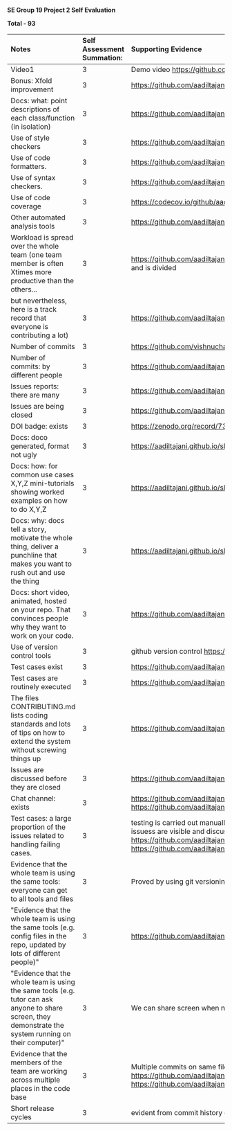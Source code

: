 **SE Group 19 Project 2 Self Evaluation**

**Total - 93**

| Notes                                                                                                                                                                                                             | Self Assessment Summation: | Supporting Evidence                                                                                          |
|:------------------------------------------------------------------------------------------------------------------------------------------------------------------------------------------------------------------|:---------------------------|:-------------------------------------------------------------------------------------------------------------|
| Video1                                                                                                                                                                                                            | 3                        |Demo video https://github.com/aadiltajani/slash/tree/main/assets     |
| Bonus: Xfold improvement	                                                                                                                                                                                                            | 3                        |  https://github.com/aadiltajani/slash#modified-workflow-and-scalability    |
| Docs: what: point descriptions of each class/function (in isolation)	                                                                                                        | 3                          | https://github.com/aadiltajani/slash                                                                         |
| Use of style checkers	                                                                                                                                                                                               | 3                          | https://github.com/aadiltajani/slash/blob/main/.github/workflows/main.yml                                    |
| Use of code formatters.	                                                                                                                                                                            | 3                          | https://github.com/aadiltajani/slash/blob/main/.github/workflows/main.yml                                    |
| Use of syntax checkers.	                                                                                                                                                                                   | 3                          | https://github.com/aadiltajani/slash/blob/main/.github/workflows/main.yml                                    |
| Use of code coverage                                                                                                                                                                                           | 3                          | https://codecov.io/github/aadiltajani/slash                                                                  |
| Other automated analysis tools                                                                                                                                                                                                | 3                          | https://github.com/aadiltajani/slash/blob/main/.github/workflows/main.yml                                    |
| Workload is spread over the whole team (one team member is often Xtimes more productive than the others...                                                                                                                                                                         | 3                          | https://github.com/aadiltajani/slash/pulse each file has multiple collaborators and is divided |
| but nevertheless, here is a track record that everyone is contributing a lot)                                                                                                                                            | 3                          | https://github.com/aadiltajani/slash/graphs/contributors                                                     |
| Number of commits                                                                                                               | 3                          | https://github.com/vishnuchalla/slash/compare/main...aadiltajani:slash:main                                                                        |
| Number of commits: by different people	                                                                                   | 3                          |                            https://github.com/aadiltajani/slash/pulse                          |
| Issues reports: there are many	                                                                                                     | 3                          | https://github.com/aadiltajani/slash/issues                                                                  |
| Issues are being closed	                                                                                                                                                                                      | 3                          | https://github.com/aadiltajani/slash/issues?q=is%3Aissue+is%3Aclosed                                                                  |
| DOI badge: exists                                                                                                                                                                                           | 3                          | https://zenodo.org/record/7395345#.Y46fh-zMK3I                                                               |
| Docs: doco generated, format not ugly                                                                                                                                                                                      | 3                          | https://aadiltajani.github.io/slash/src.html                                                                       |
| Docs: how: for common use cases X,Y,Z mini-tutorials showing worked examples on how to do X,Y,Z                                                                                                                                                                                           | 3                          | https://aadiltajani.github.io/slash/src.html                                                                         |
| Docs: why: docs tell a story, motivate the whole thing, deliver a punchline that makes you want to rush out and use the thing                                                                                                                                                                                            | 3                          | https://aadiltajani.github.io/slash/src.html and on readme  |
| Docs: short video, animated, hosted on your repo. That convinces people why they want to work on your code.                                                                                                                                                                             | 3                          |https://github.com/aadiltajani/slash#our-modification  |
| Use of version control tools                                                                                                                                                                                             | 3                         | github version control  https://github.com/aadiltajani/slash/      |
| Test cases exist	                                                                                                                                                                                             | 3                         |  https://github.com/aadiltajani/slash/tree/main/test   |
| Test cases are routinely executed                                                                                                                                                                                 | 3                          |  https://github.com/aadiltajani/slash/blob/main/.github/workflows/main.yml       |
| The files CONTRIBUTING.md lists coding standards and lots of tips on how to extend the system without screwing things up                                                                                          | 3                          | https://github.com/aadiltajani/slash/blob/main/CONTRIBUTING.md                                               |
| Issues are discussed before they are closed                                                                                                                                                                       | 3                          |https://github.com/aadiltajani/slash/issues?q=is%3Aissue+is%3Aclosed                                                                  |
| Chat channel: exists                                                                                                                                                                                              | 3                          | https://github.com/aadiltajani/slash/blob/main/docs/chat%20channel.png  https://github.com/aadiltajani/slash/blob/main/docs/chat%20channel%201.png                                     |
| Test cases: a large proportion of the issues related to handling failing cases.                                                                                                                                   | 3                         |  testing is carried out manually and with automated tools onn every commit and issuess are visible and discussed and visible on issues page https://github.com/aadiltajani/slash/issues/7  https://github.com/aadiltajani/slash/issues/3 |
| Evidence that the whole team is using the same tools: everyone can get to all tools and files                                                                                                                     | 3                          | Proved by using git versioning                                                                           |
| "Evidence that the whole team is using the same tools (e.g. config files in the repo, updated by lots of different people)"                                                                                       | 3                          | https://github.com/aadiltajani/slash/tree/main/src                                              |
| "Evidence that the whole team is using the same tools (e.g. tutor can ask anyone to share screen, they demonstrate the system running on their computer)"                                                         | 3                          |We can share screen when needed   |
| Evidence that the members of the team are working across multiple places in the code base                                                                                                                         | 3                          | Multiple commits on same files by different people  https://github.com/aadiltajani/slash/blob/main/src/google_scrapper.py   https://github.com/aadiltajani/slash/blob/main/.github/workflows/main.yml                                                      |
| Short release cycles                                                                                                                                                                                              | 3                          | 	evident from commit history of source files    |
